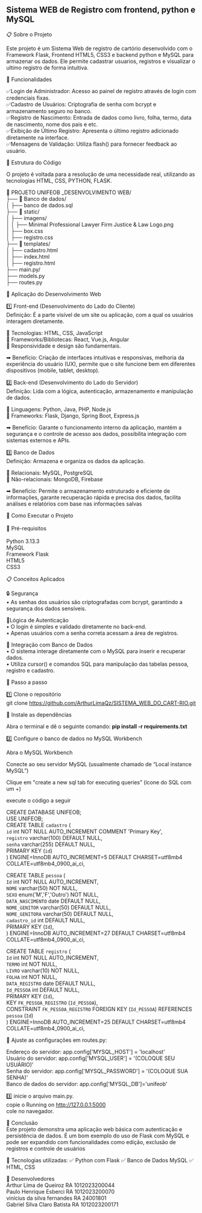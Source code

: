 ## Sistema WEB de Registro com frontend, python e MySQL

📋 Sobre o Projeto

Este projeto é um Sistema Web de registro de cartório desenvolvido com o Framework Flask, Frontend HTML5, CSS3 e backend python e MySQL para armazenar os dados. Ele permite cadastrar usuarios, registros e visualizar o ultimo registro de forma intuitiva.

📌 Funcionalidades

 ✅Login de Administrador: Acesso ao painel de registro através de login com credenciais fixas.<br>
 ✅Cadastro de Usuários: Criptografia de senha com bcrypt e armazenamento seguro no banco.<br>
 ✅Registro de Nascimento: Entrada de dados como livro, folha, termo, data de nascimento, nome 
dos pais e etc.<br>
 ✅Exibição de Último Registro: Apresenta o último registro adicionado diretamente na interface.<br>
 ✅Mensagens de Validação: Utiliza flash() para fornecer feedback ao usuário.<br>

📌 Estrutura do Código

O projeto é voltada para a resolução de uma necessidade real, utilizando as tecnologias HTML, CSS, PYTHON, FLASK.

📂 PROJETO UNIFEOB _DESENVOLVIMENTO WEB/<br>
 ├── 📂 Banco de dados/<br>
 │    ├── banco de dados.sql<br>
 ├── 📂 static/<br>
 │    ├── imagens/<br>
 │    │    ├── Minimal Professional Lawyer Firm Justice & Law Logo.png<br>
 │    ├── box.css<br>
 │    ├── registro.css
 <br>├── 📂 templates/<br>
 │    ├── cadastro.html<br>
 │    ├── index.html<br>
 │    ├── registro.html
 <br>├── main.py/<br>
 ├── models.py<br>
 ├── routes.py

📌 Aplicação do Desenvolvimento Web<br>

1️⃣ Front-end (Desenvolvimento do Lado do Cliente)<br>
Definição: É a parte visível de um site ou aplicação, com a qual os usuários interagem diretamente.<br>


📌 Tecnologias: HTML, CSS, JavaScript<br>
📌 Frameworks/Bibliotecas: React, Vue.js, Angular<br>
📌 Responsividade e design são fundamentais.<br>

➡ Benefício: Criação de interfaces intuitivas e responsivas, melhoria da experiência do usuário (UX), permite que o site funcione bem em diferentes dispositivos (mobile, tablet, desktop).<br>

2️⃣ Back-end (Desenvolvimento do Lado do Servidor)<br>
Definição: Lida com a lógica, autenticação, armazenamento e manipulação de dados.<br>

📌 Linguagens: Python, Java, PHP, Node.js<br>
📌 Frameworks:  Flask, Django, Spring Boot, Express.js<br>

➡ Benefício: Garante o funcionamento interno da aplicação, mantém a segurança e o controle de acesso aos dados, possibilita integração com sistemas externos e APIs.<br>

3️⃣ Banco de Dados<br>
Definição: Armazena e organiza os dados da aplicação.<br>

📌 Relacionais: MySQL, PostgreSQL<br>
📌 Não-relacionais:  MongoDB, Firebase<br>

➡ Benefício: Permite o armazenamento estruturado e eficiente de informações, garante recuperação rápida e precisa dos dados, facilita análises e relatórios com base nas informações salvas<br>

📌 Como Executar o Projeto<br><br>
🔹 Pré-requisitos<br><br>
Python 3.13.3<br>
MySQL<br>
Framework Flask<br>
HTML5<br>
CSS3<br>

📋 Conceitos Aplicados

 🔒 Segurança<br>
 • As senhas dos usuários são criptografadas com bcrypt, garantindo a segurança dos dados 
 sensíveis.<br>

 🧠Lógica de Autenticação<br>
 • O login é simples e validado diretamente no back-end.<br>
 • Apenas usuários com a senha correta acessam a área de registros.<br>
 
 💾 Integração com Banco de Dados<br>
 • O sistema interage diretamente com o MySQL para inserir e recuperar dados.<br>
 • Utiliza cursor() e comandos SQL para manipulação das tabelas pessoa, registro e 
cadastro.<br>

🔹 Passo a passo<br>

1️⃣ Clone o repositório<br>
git clone https://github.com/ArthurLimaQz/SISTEMA_WEB_DO_CART-RIO.git<br> 

🧪 Instale as dependências<br>

Abra o terminal e dê o seguinte comando: **pip install -r requirements.txt**<br>

2️⃣ Configure o banco de dados no MySQL Workbench

Abra o MySQL Workbench<br>

Conecte ao seu servidor MySQL (usualmente chamado de “Local instance MySQL”)<br>

Clique em "create a new sql tab for executing queries” (ícone do SQL com um +)<br>

execute o código a seguir<br>

CREATE DATABASE UNIFEOB;<br>
USE UNIFEOB;<br>
CREATE TABLE `cadastro` (<br>
  `id` int NOT NULL AUTO_INCREMENT COMMENT 'Primary Key',<br>
  `registro` varchar(100) DEFAULT NULL,<br>
  `senha` varchar(255) DEFAULT NULL,<br>
  PRIMARY KEY (`id`)<br>
) ENGINE=InnoDB AUTO_INCREMENT=5 DEFAULT CHARSET=utf8mb4 COLLATE=utf8mb4_0900_ai_ci,<br>

CREATE TABLE `pessoa` (<br>
  `Id` int NOT NULL AUTO_INCREMENT,<br>
  `NOME` varchar(50) NOT NULL,<br>
  `SEXO` enum('M','F','Outro') NOT NULL,<br>
  `DATA_NASCIMENTO` date DEFAULT NULL,<br>
  `NOME_GENITOR` varchar(50) DEFAULT NULL,<br>
  `NOME_GENITORA` varchar(50) DEFAULT NULL,<br>
  `cadastro_id` int DEFAULT NULL,<br>
  PRIMARY KEY (`Id`),<br>
) ENGINE=InnoDB AUTO_INCREMENT=27 DEFAULT CHARSET=utf8mb4 COLLATE=utf8mb4_0900_ai_ci,<br>

CREATE TABLE `registro` (<br>
  `Id` int NOT NULL AUTO_INCREMENT,<br>
  `TERMO` int NOT NULL,<br>
  `LIVRO` varchar(10) NOT NULL,<br>
  `FOLHA` int NOT NULL,<br>
  `DATA_REGISTRO` date DEFAULT NULL,<br>
  `Id_PESSOA` int DEFAULT NULL,<br>
  PRIMARY KEY (`Id`),<br>
  KEY `FK_PESSOA_REGISTRO` (`Id_PESSOA`),<br>
  CONSTRAINT `FK_PESSOA_REGISTRO` FOREIGN KEY (`Id_PESSOA`) REFERENCES `pessoa` (`Id`)<br>
) ENGINE=InnoDB AUTO_INCREMENT=25 DEFAULT CHARSET=utf8mb4 COLLATE=utf8mb4_0900_ai_ci,<br>

🔹 Ajuste as configurações em routes.py:<br>

   Endereço do servidor: app.config['MYSQL_HOST'] = 'localhost'<br>
   Usuário do servidor: app.config['MYSQL_USER'] = '(COLOQUE SEU USUÁRIO)'<br>
   Senha do servidor: app.config['MYSQL_PASSWORD'] = '(COLOQUE SUA SENHA)'<br>
   Banco de dados do servidor: app.config['MYSQL_DB']='unifeob' <br>

3️⃣ inicie o arquivo main.py.<br>
copie o Running on http://127.0.0.1:5000<br>
cole no navegador.<br>

📌 Conclusão<br>
Este projeto demonstra uma aplicação web básica com autenticação e persistência de dados. É um 
bom exemplo do uso de Flask com MySQL e pode ser expandido com funcionalidades como 
edição, exclusão de registros e controle de usuários

🚀 Tecnologias utilizadas:
✅ Python com Flask
✅ Banco de Dados MySQL
✅ HTML, CSS

👥 Desenvolvedores<br>
Arthur Lima de Queiroz RA 1012023200044 <br>
Paulo Henrique Esberci RA 1012023200070<br>
vinícius da silva fernandes RA 24001801 <br>
Gabriel Silva Claro Batista RA 1012023200171

